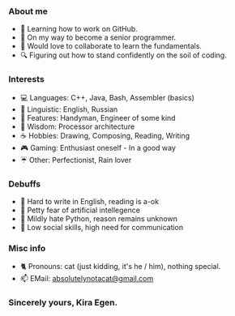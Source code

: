 ### About me

- 🌱 Learning how to work on GitHub.
- 🔭 On my way to become a senior programmer.
- 💼 Would love to collaborate to learn the fundamentals.
- 🔍 Figuring out how to stand confidently on the soil of coding.

### Interests
- 💻 Languages: C++, Java, Bash, Assembler (basics)
- 📖 Linguistic: English, Russian
- 🧰 Features: Handyman, Engineer of some kind
- 💾 Wisdom: Processor architecture
- ☕ Hobbies: Drawing, Composing, Reading, Writing
- 🎮 Gaming: Enthusiast oneself - In a good way
- ☔ Other: Perfectionist, Rain lover

### Debuffs
- 📝 Hard to write in English, reading is a-ok
- 🤖 Petty fear of artificial intellegence
- 🐍 Mildly hate Python, reason remains unknown
- 📠 Low social skills, high need for communication

### Misc info
- 🐈 Pronouns: cat (just kidding, it's he / him), nothing special.
- 📫 EMail: absolutelynotacat@gmail.com

### Sincerely yours, Kira Egen.
